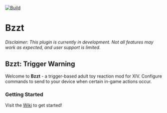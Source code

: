 [![Build](https://github.com/CatboyEngineering/Bzzt/actions/workflows/release.yml/badge.svg?branch=main)](https://github.com/CatboyEngineering/Bzzt/actions/workflows/release.yml)

# Bzzt
###### Disclaimer: This plugin is currently in development. Not all features may work as expected, and user support is limited.

## Bzzt: Trigger Warning
Welcome to **Bzzt** - a trigger-based adult toy reaction mod for XIV. Configure commands to send to your device when certain in-game actions occur.

### Getting Started
Visit the [Wiki](https://github.com/CatboyEngineering/Bzzt/wiki/Using-Bzzt) to get started!
